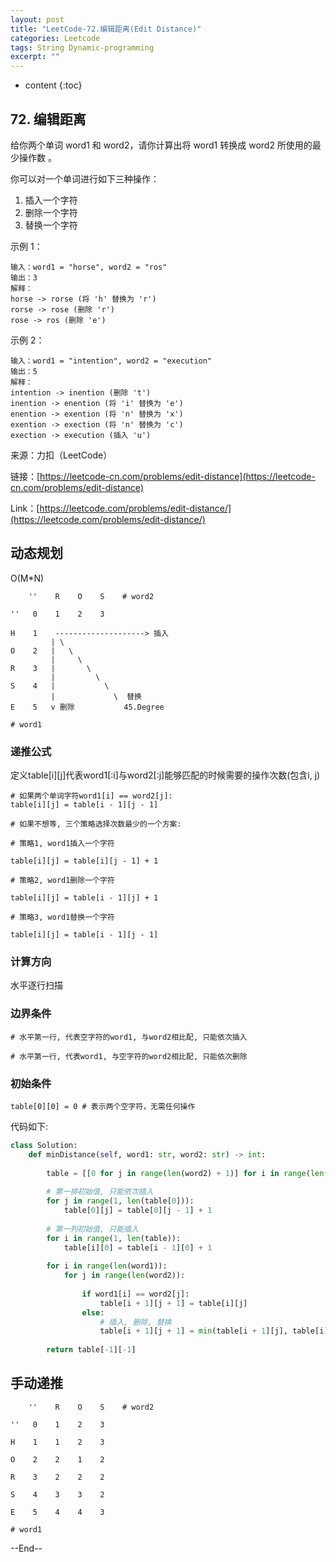 ```yaml
---
layout: post
title: "LeetCode-72.编辑距离(Edit Distance)"
categories: Leetcode
tags: String Dynamic-programming
excerpt: ""
---
```


* content
{:toc}

## 72. 编辑距离

给你两个单词 word1 和 word2，请你计算出将 word1 转换成 word2 所使用的最少操作数 。

你可以对一个单词进行如下三种操作：

1. 插入一个字符
2. 删除一个字符
3. 替换一个字符
 

示例 1：

```
输入：word1 = "horse", word2 = "ros"
输出：3
解释：
horse -> rorse (将 'h' 替换为 'r')
rorse -> rose (删除 'r')
rose -> ros (删除 'e')
```

示例 2：

```
输入：word1 = "intention", word2 = "execution"
输出：5
解释：
intention -> inention (删除 't')
inention -> enention (将 'i' 替换为 'e')
enention -> exention (将 'n' 替换为 'x')
exention -> exection (将 'n' 替换为 'c')
exection -> execution (插入 'u')
```

来源：力扣（LeetCode）

链接：[https://leetcode-cn.com/problems/edit-distance](https://leetcode-cn.com/problems/edit-distance)

Link：[https://leetcode.com/problems/edit-distance/](https://leetcode.com/problems/edit-distance/)


## 动态规划

O(M*N)

```
    ''    R    O    S    # word2

''   0    1    2    3

H    1    --------------------> 插入
         | \
O    2   |   \
         |     \ 
R    3   |       \
         |         \ 
S    4   |           \
         |             \  替换
E    5   v 删除           45.Degree

# word1
```

### 递推公式

定义table[i][j]代表word1[:i]与word2[:j]能够匹配的时候需要的操作次数(包含i, j)

```
# 如果两个单词字符word1[i] == word2[j]:
table[i][j] = table[i - 1][j - 1]

# 如果不想等, 三个策略选择次数最少的一个方案:

# 策略1, word1插入一个字符

table[i][j] = table[i][j - 1] + 1

# 策略2, word1删除一个字符

table[i][j] = table[i - 1][j] + 1

# 策略3, word1替换一个字符

table[i][j] = table[i - 1][j - 1]

```

### 计算方向

 水平逐行扫描

 ### 边界条件

```
# 水平第一行, 代表空字符的word1, 与word2相比配, 只能依次插入

# 水平第一行, 代表word1, 与空字符的word2相比配, 只能依次删除

```

 ### 初始条件

```
table[0][0] = 0 # 表示两个空字符，无需任何操作
```

代码如下:

```python
class Solution:
    def minDistance(self, word1: str, word2: str) -> int:
        
        table = [[0 for j in range(len(word2) + 1)] for i in range(len(word1) + 1)]
        
        # 第一排初始值, 只能依次插入
        for j in range(1, len(table[0])):
            table[0][j] = table[0][j - 1] + 1
        
        # 第一列初始值, 只能插入
        for i in range(1, len(table)):
            table[i][0] = table[i - 1][0] + 1
        
        for i in range(len(word1)):
            for j in range(len(word2)):
    
                if word1[i] == word2[j]:
                    table[i + 1][j + 1] = table[i][j]
                else:
                    # 插入, 删除, 替换
                    table[i + 1][j + 1] = min(table[i + 1][j], table[i][j + 1], table[i][j]) + 1
        
        return table[-1][-1]
```

## 手动递推

```
    ''    R    O    S    # word2

''   0    1    2    3

H    1    1    2    3
         
O    2    2    1    2
         
R    3    2    2    2
     
S    4    3    3    2
         
E    5    4    4    3

# word1
```

--End--